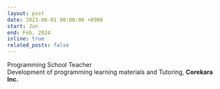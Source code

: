 ```yaml
---
layout: post
date: 2023-06-01 00:00:00 +0900
start: Jun
end: Feb, 2024
inline: true
related_posts: false
---
```


Programming School Teacher <br/>
Development of programming learning materials and Tutoring, <b>Corekara Inc.</b>